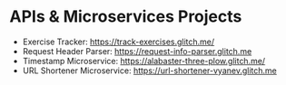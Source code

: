 # APIs & Microservices Projects
- Exercise Tracker: https://track-exercises.glitch.me/
- Request Header Parser:  https://request-info-parser.glitch.me
- Timestamp Microservice:	https://alabaster-three-plow.glitch.me/
- URL Shortener Microservice:	https://url-shortener-vyanev.glitch.me
